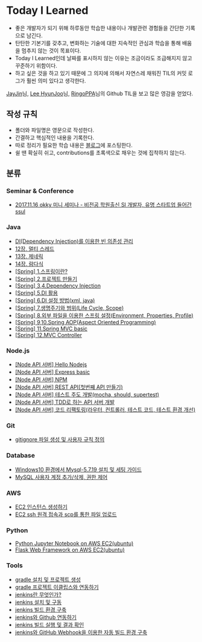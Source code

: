 # Today I Learned

* 좋은 개발자가 되기 위해 하루동안 학습한 내용이나 개발관련 경험들을 간단한 기록으로 남긴다. 
* 탄탄한 기본기를 갖추고, 변화하는 기술에 대한 지속적인 관심과 학습을 통해 배움을 멈추지 않는 것이 목표이다.
* Today I Learned인데 날짜를 표시하지 않는 이유는 조금이라도 조급해지지 않고 꾸준하기 위함이다.
* 하고 싶은 것을 하고 있기 때문에 그 의지에 의해서 자연스레 채워진 TIL의 커밋 로그가 훨씬 의미 있다고 생각한다.

[JayJin](https://github.com/milooy)님, [Lee HyunJoo](https://wayhome25.github.io/)님, [RingoPPA](https://github.com/ksu3101)님의 Github TIL을 보고 많은 영감을 얻었다.



## 작성 규칙

* 폴더와 파일명은 영문으로 작성한다.
* 간결하고 핵심적인 내용을 기록한다.
* 따로 정리가 필요한 학습 내용은 [블로그](http://ict-nroo.tistory.com/)에 포스팅한다.
* 쉴 땐 확실히 쉬고, contributions를 초록색으로 채우는 것에 집착하지 않는다.


  


## 분류
### Seminar & Conference

* [2017.11.16 okky 미니 세미나 - 비전공 학원출신 SI 개발자, 유명 스타트업 들어간 ssul](https://github.com/namjunemy/TIL/blob/master/SeminarAndConference/20171116_okky_mini_seminar_woowahan_bros_lee.md)

### Java

* [DI(Dependency Injection)를 이용한 빈 의존성 관리](https://github.com/namjunemy/TIL/blob/master/Java/dependency_injection_for_bean_management.md)
* [12장. 멀티 스레드](https://github.com/namjunemy/TIL/blob/master/Java/thisisjava_12_multi_thread.md)
* [13장. 제네릭](https://github.com/namjunemy/TIL/blob/master/Java/thisisjava_13_generic.md)
* [14장. 람다식](https://github.com/namjunemy/TIL/blob/master/Java/thisisjava_14_lambda.md)
* [[Spring] 1.스프링이란?](https://github.com/namjunemy/TIL/blob/master/Spring/what_is_spring.md)
* [[Spring] 2.프로젝트 만들기](https://github.com/namjunemy/TIL/blob/master/Spring/create_spring_project.md)
* [[Spring] 3,4.Dependency Injection](https://github.com/namjunemy/TIL/blob/master/Spring/dependency_injection.md)
* [[Spring] 5.DI 활용](https://github.com/namjunemy/TIL/blob/master/Spring/dependency_injection_uses.md)
* [[Spring] 6.DI 설정 방법(xml, java)](https://github.com/namjunemy/TIL/blob/master/Spring/how_to_set_up_DI.md)
* [[Spring] 7.생명주기와 범위(Life Cycle, Scope)](https://github.com/namjunemy/TIL/blob/master/Spring/lifecycle_and_scope.md)
* [[Spring] 8.외부 파일을 이용한 스프링 설정(Environment, Properties, Profile)](https://github.com/namjunemy/TIL/blob/master/Spring/settings_using_external_files.md)
* [[Spring] 9,10.Spring AOP(Aspect Oriented Programming)](https://github.com/namjunemy/TIL/blob/master/Spring/aspect_oriented_programming.md)
* [[Spring] 11.Spring MVC basic](https://github.com/namjunemy/TIL/blob/master/Spring/mvc_basic.md)
* [[Spring] 12.MVC Controller](https://github.com/namjunemy/TIL/blob/master/Spring/mvc_controller.md)

### Node.js

* [[Node API 서버] Hello Nodejs](https://github.com/namjunemy/TIL/blob/master/Node.js/node_api_server_hello_node.md)
* [[Node API 서버] Express basic](https://github.com/namjunemy/TIL/blob/master/Node.js/node_api_server_express_basic.md)
* [[Node API 서버] NPM](https://github.com/namjunemy/TIL/blob/master/Node.js/node_api_server_npm.md)
* [[Node API 서버] REST API(첫번째 API 만들기)](https://github.com/namjunemy/TIL/blob/master/Node.js/node_api_server_rest_api.md)
* [[Node API 서버] 테스트 주도 개발(mocha, should, supertest)](https://github.com/namjunemy/TIL/blob/master/Node.js/node_api_server_test_driven_development.md)
* [[Node API 서버] TDD로 하는 API 서버 개발](https://github.com/namjunemy/TIL/blob/master/Node.js/node_api_server_tdd_api_server.md)
* [[Node API 서버] 코드 리팩토링(라우터, 컨트롤러, 테스트 코드, 테스트 환경 개선)](https://github.com/namjunemy/TIL/blob/master/Node.js/node_api_server_code_refactoring.md)

### Git

* [gitignore 파일 생성 및 사용자 규칙 정의](https://github.com/namjunemy/TIL/blob/master/Git/gitignore_file_create_and_customizing.md)

### Database

* [Windows10 환경에서 Mysql-5.7.19 설치 및 세팅 가이드](https://github.com/namjunemy/TIL/blob/master/Database/MySQL-5.7.19_Installation_Guide.md)
* [MySQL 사용자 계정 추가/삭제, 권한 제어](https://github.com/namjunemy/TIL/blob/master/Database/MySQL_User_Create_Remove_Grant_Revoke.md)


### AWS

* [EC2 인스턴스 생성하기](https://github.com/namjunemy/TIL/blob/master/AWS/aws_ec2_create_instance.md)
* [EC2 ssh 원격 접속과 scp를 통한 파일 업로드](https://github.com/namjunemy/TIL/blob/master/AWS/aws_ec2_connect_and_scp.md)

### Python

* [Python Jupyter Notebook on AWS EC2(ubuntu)](https://github.com/namjunemy/TIL/blob/master/Python/python_jupyter_notebook_on_aws_ec2.md)
* [Flask Web Framework on AWS EC2(ubuntu)](https://github.com/namjunemy/TIL/blob/master/Python/python_flask_framework_on_aws_ec2.md)

### Tools

* [gradle 설치 및 프로젝트 생성](https://github.com/namjunemy/TIL/blob/master/Tools/gradle_project_create_windows10_eclipse.md)
* [gradle 프로젝트 이클립스와 연동하기](https://github.com/namjunemy/TIL/blob/master/Tools/gradle_project_eclipse_import.md)
* [jenkins란 무엇인가?](https://github.com/namjunemy/TIL/blob/master/Tools/what_is_jenkins.md)
* [jenkins 설치 및 구동](https://github.com/namjunemy/TIL/blob/master/Tools/jenkins_install_drive.md)
* [jenkins 빌드 환경 구축](https://github.com/namjunemy/TIL/blob/master/Tools/jenkins_build_environment.md)
* [jenkins와 Github 연동하기](https://github.com/namjunemy/TIL/blob/master/Tools/jenkins_gitscm_github.md)
* [jenkins  빌드 실행 및 결과 확인](https://github.com/namjunemy/TIL/blob/master/Tools/jenkins_build_result_view.md)
* [jenkins와 GitHub Webhook을 이용한 자동 빌드 환경 구축](https://github.com/namjunemy/TIL/blob/master/Tools/jenkins_github_hook_trigger_for_gitscm_polling.md)


